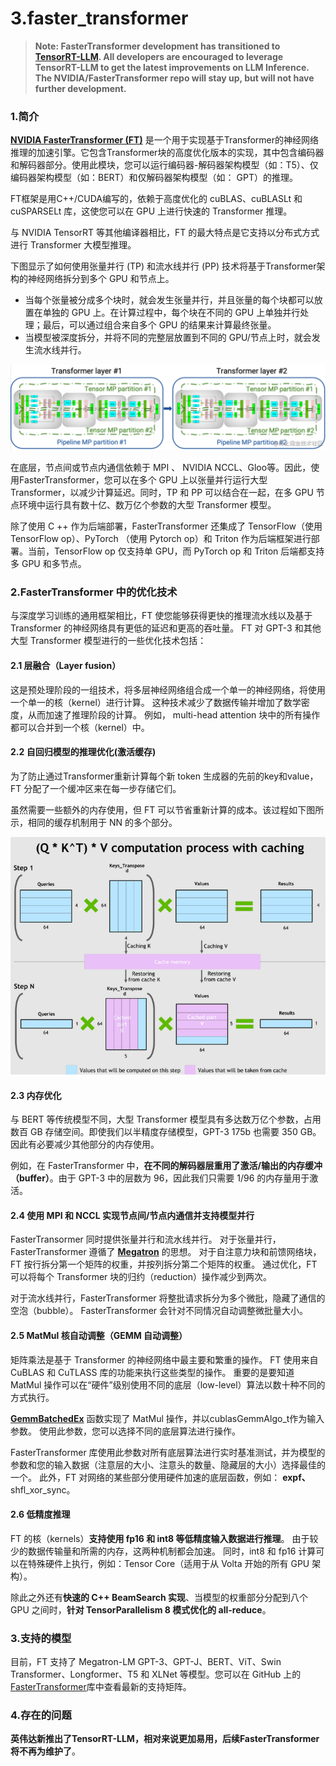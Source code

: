 # 3.faster\_transformer

> **Note: FasterTransformer development has transitioned to **[**TensorRT-LLM**](https://github.com/NVIDIA/TensorRT-LLM/tree/release/0.5.0 "TensorRT-LLM")**. All developers are encouraged to leverage TensorRT-LLM to get the latest improvements on LLM Inference. The NVIDIA/FasterTransformer repo will stay up, but will not have further development.**

### 1.**简介**

[**NVIDIA FasterTransformer (FT)**](https://link.zhihu.com/?target=https://github.com/NVIDIA/FasterTransformer/ "NVIDIA FasterTransformer (FT)") 是一个用于实现基于Transformer的神经网络推理的加速引擎。它包含Transformer块的高度优化版本的实现，其中包含编码器和解码器部分。使用此模块，您可以运行编码器-解码器架构模型（如：T5）、仅编码器架构模型（如：BERT）和仅解码器架构模型（如： GPT）的推理。

FT框架是用C++/CUDA编写的，依赖于高度优化的 cuBLAS、cuBLASLt 和 cuSPARSELt 库，这使您可以在 GPU 上进行快速的 Transformer 推理。

与 NVIDIA TensorRT 等其他编译器相比，FT 的最大特点是它支持以分布式方式进行 Transformer 大模型推理。

下图显示了如何使用张量并行 (TP) 和流水线并行 (PP) 技术将基于Transformer架构的神经网络拆分到多个 GPU 和节点上。

-   当每个张量被分成多个块时，就会发生张量并行，并且张量的每个块都可以放置在单独的 GPU 上。在计算过程中，每个块在不同的 GPU 上单独并行处理；最后，可以通过组合来自多个 GPU 的结果来计算最终张量。
-   当模型被深度拆分，并将不同的完整层放置到不同的 GPU/节点上时，就会发生流水线并行。

![](image/image_OVxzUPxlnL.png)

在底层，节点间或节点内通信依赖于 MPI 、 NVIDIA NCCL、Gloo等。因此，使用FasterTransformer，您可以在多个 GPU 上以张量并行运行大型Transformer，以减少计算延迟。同时，TP 和 PP 可以结合在一起，在多 GPU 节点环境中运行具有数十亿、数万亿个参数的大型 Transformer 模型。

除了使用 C ++ 作为后端部署，FasterTransformer 还集成了 TensorFlow（使用 TensorFlow op）、PyTorch （使用 Pytorch op）和 Triton 作为后端框架进行部署。当前，TensorFlow op 仅支持单 GPU，而 PyTorch op 和 Triton 后端都支持多 GPU 和多节点。

### 2.**FasterTransformer 中的优化技术**

与深度学习训练的通用框架相比，FT 使您能够获得更快的推理流水线以及基于 Transformer 的神经网络具有更低的延迟和更高的吞吐量。 FT 对 GPT-3 和其他大型 Transformer 模型进行的一些优化技术包括：

#### 2.1 层融合（Layer fusion）

这是预处理阶段的一组技术，将多层神经网络组合成一个单一的神经网络，将使用一个单一的核（kernel）进行计算。 这种技术减少了数据传输并增加了数学密度，从而加速了推理阶段的计算。 例如， multi-head attention 块中的所有操作都可以合并到一个核（kernel）中。

#### 2.2 自回归模型的推理优化(激活缓存)

为了防止通过Transformer重新计算每个新 token 生成器的先前的key和value，FT 分配了一个缓冲区来在每一步存储它们。

虽然需要一些额外的内存使用，但 FT 可以节省重新计算的成本。该过程如下图所示，相同的缓存机制用于 NN 的多个部分。

![](image/image_c11BGesOJS.png)

#### 2.3 内存优化

与 BERT 等传统模型不同，大型 Transformer 模型具有多达数万亿个参数，占用数百 GB 存储空间。即使我们以半精度存储模型，GPT-3 175b 也需要 350 GB。因此有必要减少其他部分的内存使用。

例如，在 FasterTransformer 中，**在不同的解码器层重用了激活/输出的内存缓冲（buffer）**。由于 GPT-3 中的层数为 96，因此我们只需要 1/96 的内存量用于激活。

#### 2.4 使用 MPI 和 NCCL 实现节点间/节点内通信并支持模型并行

FasterTransormer 同时提供张量并行和流水线并行。 对于张量并行，FasterTransformer 遵循了 [**Megatron**](https://link.zhihu.com/?target=https://arxiv.org/pdf/1909.08053.pdf "Megatron") 的思想。 对于自注意力块和前馈网络块，FT 按行拆分第一个矩阵的权重，并按列拆分第二个矩阵的权重。 通过优化，FT 可以将每个 Transformer 块的归约（reduction）操作减少到两次。

对于流水线并行，FasterTransformer 将整批请求拆分为多个微批，隐藏了通信的空泡（bubble）。 FasterTransformer 会针对不同情况自动调整微批量大小。

#### 2.5 MatMul 核自动调整（GEMM 自动调整）

矩阵乘法是基于 Transformer 的神经网络中最主要和繁重的操作。 FT 使用来自 CuBLAS 和 CuTLASS 库的功能来执行这些类型的操作。 重要的是要知道 MatMul 操作可以在“硬件”级别使用不同的底层（low-level）算法以数十种不同的方式执行。

[**GemmBatchedEx**](https://link.zhihu.com/?target=https://docs.nvidia.com/cuda/cublas/index.html#cublas-GemmBatchedEx "GemmBatchedEx") 函数实现了 MatMul 操作，并以cublasGemmAlgo\_t作为输入参数。 使用此参数，您可以选择不同的底层算法进行操作。

FasterTransformer 库使用此参数对所有底层算法进行实时基准测试，并为模型的参数和您的输入数据（注意层的大小、注意头的数量、隐藏层的大小）选择最佳的一个。 此外，FT 对网络的某些部分使用硬件加速的底层函数，例如： **expf、** shfl\_xor\_sync。

#### 2.6 低精度推理

FT 的核（kernels）**支持使用 fp16 和 int8 等低精度输入数据进行推理**。 由于较少的数据传输量和所需的内存，这两种机制都会加速。 同时，int8 和 fp16 计算可以在特殊硬件上执行，例如：Tensor Core（适用于从 Volta 开始的所有 GPU 架构）。

除此之外还有**快速的 C++ BeamSearch 实现**、当模型的权重部分分配到八个 GPU 之间时，**针对 TensorParallelism 8 模式优化的 all-reduce**。

### 3.**支持的模型**

目前，FT 支持了 Megatron-LM GPT-3、GPT-J、BERT、ViT、Swin Transformer、Longformer、T5 和 XLNet 等模型。您可以在 GitHub 上的[FasterTransformer](https://link.zhihu.com/?target=https://github.com/NVIDIA/FasterTransformer#support-matrix "FasterTransformer")库中查看最新的支持矩阵。

### 4.**存在的问题**

**英伟达新推出了TensorRT-LLM，相对来说更加易用，后续FasterTransformer将不再为维护了**。
